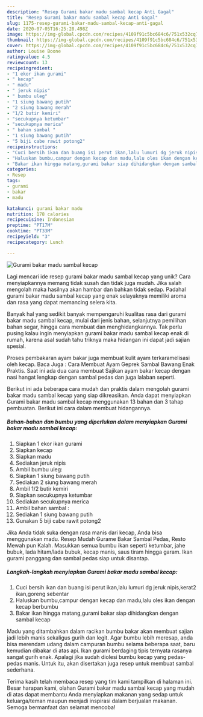 ```yaml
---
description: "Resep Gurami bakar madu sambal kecap Anti Gagal"
title: "Resep Gurami bakar madu sambal kecap Anti Gagal"
slug: 1175-resep-gurami-bakar-madu-sambal-kecap-anti-gagal
date: 2020-07-05T16:25:28.498Z
image: https://img-global.cpcdn.com/recipes/4109f91c5bc684c6/751x532cq70/gurami-bakar-madu-sambal-kecap-foto-resep-utama.jpg
thumbnail: https://img-global.cpcdn.com/recipes/4109f91c5bc684c6/751x532cq70/gurami-bakar-madu-sambal-kecap-foto-resep-utama.jpg
cover: https://img-global.cpcdn.com/recipes/4109f91c5bc684c6/751x532cq70/gurami-bakar-madu-sambal-kecap-foto-resep-utama.jpg
author: Louise Boone
ratingvalue: 4.5
reviewcount: 13
recipeingredient:
- "1 ekor ikan gurami"
- " kecap"
- " madu"
- " jeruk nipis"
- " bumbu uleg"
- "1 siung bawang putih"
- "2 siung bawang merah"
- "1/2 butir kemiri"
- "secukupnya ketumbar"
- "secukupnya merica"
- " bahan sambal "
- "1 siung bawang putih"
- "5 biji cabe rawit potong2"
recipeinstructions:
- "Cuci bersih ikan dan buang isi perut ikan,lalu lumuri dg jeruk nipis,kerat2 ikan,goreng sebentar"
- "Haluskan bumbu,campur dengan kecap dan madu,lalu oles ikan dengan kecap berbumbu"
- "Bakar ikan hingga matang,gurami bakar siap dihidangkan dengan sambal kecap"
categories:
- Resep
tags:
- gurami
- bakar
- madu

katakunci: gurami bakar madu 
nutrition: 178 calories
recipecuisine: Indonesian
preptime: "PT17M"
cooktime: "PT33M"
recipeyield: "3"
recipecategory: Lunch

---
```



![Gurami bakar madu sambal kecap](https://img-global.cpcdn.com/recipes/4109f91c5bc684c6/751x532cq70/gurami-bakar-madu-sambal-kecap-foto-resep-utama.jpg)

Lagi mencari ide resep gurami bakar madu sambal kecap yang unik? Cara menyiapkannya memang tidak susah dan tidak juga mudah. Jika salah mengolah maka hasilnya akan hambar dan bahkan tidak sedap. Padahal gurami bakar madu sambal kecap yang enak selayaknya memiliki aroma dan rasa yang dapat memancing selera kita.

Banyak hal yang sedikit banyak mempengaruhi kualitas rasa dari gurami bakar madu sambal kecap, mulai dari jenis bahan, selanjutnya pemilihan bahan segar, hingga cara membuat dan menghidangkannya. Tak perlu pusing kalau ingin menyiapkan gurami bakar madu sambal kecap enak di rumah, karena asal sudah tahu triknya maka hidangan ini dapat jadi sajian spesial.

Proses pembakaran ayam bakar juga membuat kulit ayam terkaramelisasi oleh kecap. Baca Juga : Cara Membuat Ayam Geprek Sambal Bawang Enak Praktis. Saat ini ada dua cara membuat Sajikan ayam bakar kecap dengan nasi hangat lengkap dengan sambal pedas dan juga lalaban seperti.


Berikut ini ada beberapa cara mudah dan praktis dalam mengolah gurami bakar madu sambal kecap yang siap dikreasikan. Anda dapat menyiapkan Gurami bakar madu sambal kecap menggunakan 13 bahan dan 3 tahap pembuatan. Berikut ini cara dalam membuat hidangannya.

<!--inarticleads1-->

##### Bahan-bahan dan bumbu yang diperlukan dalam menyiapkan Gurami bakar madu sambal kecap:

1. Siapkan 1 ekor ikan gurami
1. Siapkan  kecap
1. Siapkan  madu
1. Sediakan  jeruk nipis
1. Ambil  bumbu uleg:
1. Siapkan 1 siung bawang putih
1. Sediakan 2 siung bawang merah
1. Ambil 1/2 butir kemiri
1. Siapkan secukupnya ketumbar
1. Sediakan secukupnya merica
1. Ambil  bahan sambal :
1. Sediakan 1 siung bawang putih
1. Gunakan 5 biji cabe rawit potong2


Jika Anda tidak suka dengan rasa manis dari kecap, Anda bisa menggunakan madu. Resep Mudah Gurame Bakar Sambal Pedas, Resto Mewah pun Kalah. Masukkan semua bumbu ikan seperti ketumbar, jahe bubuk, lada hitam/lada bubuk, kecap manis, saus tiram hingga garam. Ikan gurami panggang dan sambal pedas siap untuk disantap. 

<!--inarticleads2-->

##### Langkah-langkah menyiapkan Gurami bakar madu sambal kecap:

1. Cuci bersih ikan dan buang isi perut ikan,lalu lumuri dg jeruk nipis,kerat2 ikan,goreng sebentar
1. Haluskan bumbu,campur dengan kecap dan madu,lalu oles ikan dengan kecap berbumbu
1. Bakar ikan hingga matang,gurami bakar siap dihidangkan dengan sambal kecap


Madu yang ditambahkan dalam racikan bumbu bakar akan membuat sajian jadi lebih manis sekaligus gurih dan legit. Agar bumbu lebih meresap, anda bisa merendam udang dalam campuran bumbu selama beberapa saat, baru kemudian dibakar di atas api. Ikan gurami berdaging tipis ternyata rasanya sangat gurih enak. Apalagi jika sudah diolesi bumbu kecap yang pedas-pedas manis. Untuk itu, akan disertakan juga resep untuk membuat sambal sederhana. 

Terima kasih telah membaca resep yang tim kami tampilkan di halaman ini. Besar harapan kami, olahan Gurami bakar madu sambal kecap yang mudah di atas dapat membantu Anda menyiapkan makanan yang sedap untuk keluarga/teman maupun menjadi inspirasi dalam berjualan makanan. Semoga bermanfaat dan selamat mencoba!

